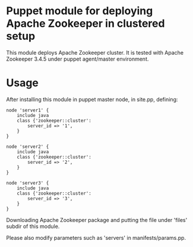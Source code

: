 
# Puppet module for deploying Apache Zookeeper in clustered setup

This module deploys Apache Zookeeper cluster. It is tested with Apache Zookeeper 3.4.5 under puppet agent/master environment.

# Usage

After installing this module in puppet master node, in site.pp, defining:

    node 'server1' {
        include java
        class {'zookeeper::cluster':
            server_id => '1',
        }
    }
    
    node 'server2' {
        include java
        class {'zookeeper::cluster':
            server_id => '2',
        }
    }
    
    node 'server3' {
        include java
        class {'zookeeper::cluster':
            server_id => '3',
        }
    }

Downloading Apache Zookeeper package and putting the file under 'files' subdir of this module.

Please also modify parameters such as 'servers' in manifests/params.pp.

